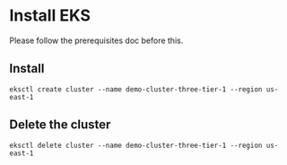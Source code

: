 # Install EKS

Please follow the prerequisites doc before this.

## Install

```
eksctl create cluster --name demo-cluster-three-tier-1 --region us-east-1
```

## Delete the cluster

```
eksctl delete cluster --name demo-cluster-three-tier-1 --region us-east-1
```



